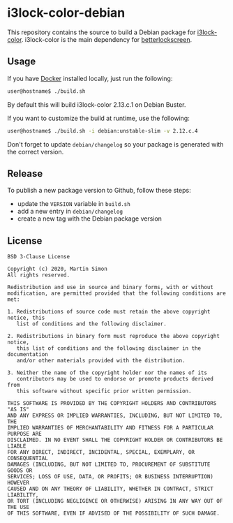 # i3lock-color-debian

This repository contains the source to build a Debian package for [i3lock-color](https://github.com/Raymo111/i3lock-color).
i3lock-color is the main dependency for [betterlockscreen](https://github.com/pavanjadhaw/betterlockscreen).

## Usage

If you have [Docker](https://www.docker.com/) installed locally, just run the following:

```bash
user@hostname$ ./build.sh
```
By default this will build i3lock-color 2.13.c.1 on Debian Buster.

If you want to customize the build at runtime, use the following:

```bash
user@hostname$ ./build.sh -i debian:unstable-slim -v 2.12.c.4
```
Don't forget to update `debian/changelog` so your package is generated with the correct version.

## Release

To publish a new package version to Github, follow these steps:
  * update the `VERSION` variable in `build.sh`
  * add a new entry in `debian/changelog`
  * create a new tag with the Debian package version

## License

```
BSD 3-Clause License

Copyright (c) 2020, Martin Simon
All rights reserved.

Redistribution and use in source and binary forms, with or without
modification, are permitted provided that the following conditions are met:

1. Redistributions of source code must retain the above copyright notice, this
   list of conditions and the following disclaimer.

2. Redistributions in binary form must reproduce the above copyright notice,
   this list of conditions and the following disclaimer in the documentation
   and/or other materials provided with the distribution.

3. Neither the name of the copyright holder nor the names of its
   contributors may be used to endorse or promote products derived from
   this software without specific prior written permission.

THIS SOFTWARE IS PROVIDED BY THE COPYRIGHT HOLDERS AND CONTRIBUTORS "AS IS"
AND ANY EXPRESS OR IMPLIED WARRANTIES, INCLUDING, BUT NOT LIMITED TO, THE
IMPLIED WARRANTIES OF MERCHANTABILITY AND FITNESS FOR A PARTICULAR PURPOSE ARE
DISCLAIMED. IN NO EVENT SHALL THE COPYRIGHT HOLDER OR CONTRIBUTORS BE LIABLE
FOR ANY DIRECT, INDIRECT, INCIDENTAL, SPECIAL, EXEMPLARY, OR CONSEQUENTIAL
DAMAGES (INCLUDING, BUT NOT LIMITED TO, PROCUREMENT OF SUBSTITUTE GOODS OR
SERVICES; LOSS OF USE, DATA, OR PROFITS; OR BUSINESS INTERRUPTION) HOWEVER
CAUSED AND ON ANY THEORY OF LIABILITY, WHETHER IN CONTRACT, STRICT LIABILITY,
OR TORT (INCLUDING NEGLIGENCE OR OTHERWISE) ARISING IN ANY WAY OUT OF THE USE
OF THIS SOFTWARE, EVEN IF ADVISED OF THE POSSIBILITY OF SUCH DAMAGE.
```
